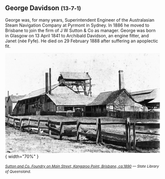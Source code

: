 ## George Davidson <small>(13‑7‑1)</small>

George was, for many years, Superintendent Engineer of the Australasian Steam Navigation Company at Pyrmont in Sydney. In 1886 he moved to Brisbane to join the firm of J W Sutton & Co as manager. George was born in Glasgow on 13 April 1841 to Archibald Davidson, an engine fitter, and Janet (née Fyfe). He died on 29 February 1888 after suffering an apoplectic fit.

![Sutton and Co. Foundry on Main Street, Kangaroo Point, Brisbane, ca.1890](../assets/sutton-and-co.jpg){ width="70%" }  

*<small>[Sutton and Co. Foundry on Main Street, Kangaroo Point, Brisbane, ca.1890](http://onesearch.slq.qld.gov.au/permalink/f/1upgmng/slq_alma21220296230002061) — State Library of Queensland.</small>*
